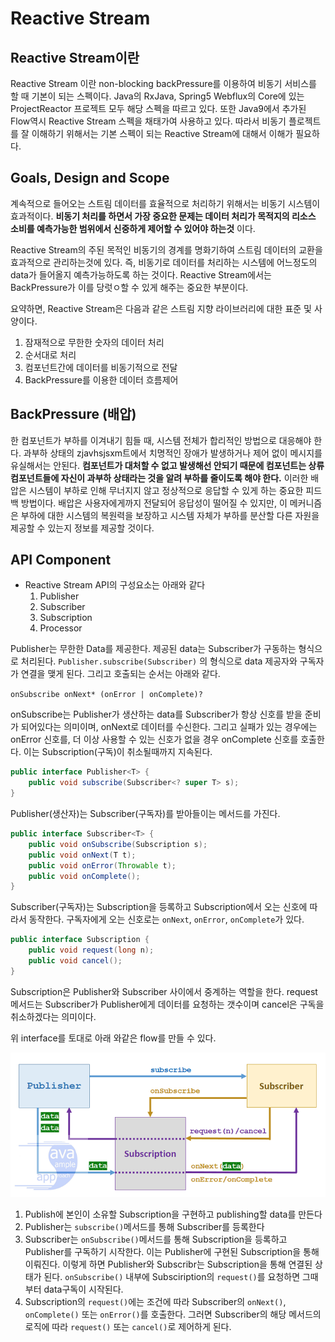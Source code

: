 # Reactive Stream

## Reactive Stream이란

Reactive Stream 이란 non-blocking backPressure를 이용하여 비동기 서비스를 할 때 기본이 되는 스펙이다. Java의 RxJava, Spring5 Webflux의 Core에 있는 ProjectReactor 프로젝트 모두 해당 스펙을 따르고 있다. 또한 Java9에서 추가된 Flow역시 Reactive Stream 스펙을 채태가여 사용하고 있다. 따라서 비동기 플로젝트를 잘 이해하기 위해서는 기본 스펙이 되는 Reactive Stream에 대해서 이해가 필요하다.

## Goals, Design and Scope

계속적으로 들어오는 스트림 데이터를 효율적으로 처리하기 위해서는 비동기 시스템이 효과적이다. **비동기 처리를 하면서 가장 중요한 문제는 데이터 처리가 목적지의 리소스 소비를 예측가능한 범위에서 신중하게 제어할 수 있어야 하는것** 이다.

Reactive Stream의 주된 목적인 비동기의 경계를 명화기하여 스트림 데이터의 교환을 효과적으로 관리하는것에 있다. 즉, 비동기로 데이터를 처리하는 시스템에 어느정도의 data가 들어올지 예측가능하도록 하는 것이다. Reactive Stream에서는 BackPressure가 이를 당럿ㅇ할 수 있게 해주는 중요한 부분이다.

요약하면, Reactive Stream은 다음과 같은 스트림 지향 라이브러리에 대한 표준 및 사양이다.

1. 잠재적으로 무한한 숫자의 데이터 처리
2. 순서대로 처리
3. 컴포넌트간에 데이터를 비동기적으로 전달
4. BackPressure를 이용한 데이터 흐름제어

## BackPressure (배압)

한 컴포넌트가 부하를 이겨내기 힘들 때, 시스템 전체가 합리적인 방법으로 대응해야 한다. 과부하 상태의 zjavhsjsxm트에서 치명적인 장애가 발생하거나 제어 없이 메시지를 유실해서는 안된다. **컴포넌트가 대처할 수 없고 발생해선 안되기 때문에 컴포넌트는 상류 컴포넌트들에 자신이 과부하 상태라는 것을 알려 부하를 줄이도록 해야 한다.** 이러한 배압은 시스템이 부하로 인해 무너지지 않고 정상적으로 응답할 수 있게 하는 중요한 피드백 방법이다. 배압은 사용자에게까지 전달되어 응답성이 떨어질 수 있지만, 이 메커니즘은 부하에 대한 시스템의 복원력을 보장하고 시스템 자체가 부하를 분산할 다른 자원을 제공할 수 있는지 정보를 제공할 것이다.

## API Component

- Reactive Stream API의 구성요소는 아래와 같다
  1. Publisher
  2. Subscriber
  3. Subscription
  4. Processor

Publisher는 무한한 Data를 제공한다. 제공된 data는 Subscriber가 구동하는 형식으로 처리된다. `Publisher.subscribe(Subscriber)` 의 형식으로 data 제공자와 구독자가 연결을 맺게 된다. 그리고 호출되는 순서는 아래와 같다.

`onSubscribe onNext* (onError | onComplete)?`

onSubscribe는 Publisher가 생산하는 data를 Subscriber가 항상 신호를 받을 준비가 되어있다는 의미이며, onNext로 데이터를 수신한다. 그리고 실패가 있는 경우에는 onError 신호를, 더 이상 사용할 수 있는 신호가 없을 경우 onComplete 신호를 호출한다. 이는 Subscription(구독)이 취소될때까지 지속된다.

```java
public interface Publisher<T> {
    public void subscribe(Subscriber<? super T> s);
}
```

Publisher(생산자)는 Subscriber(구독자)를 받아들이는 메서드를 가진다.

```java
public interface Subscriber<T> {
    public void onSubscribe(Subscription s);
    public void onNext(T t);
    public void onError(Throwable t);
    public void onComplete();
}
```

Subscriber(구독자)는 Subscription을 등록하고 Subscription에서 오는 신호에 따라서 동작한다. 구독자에게 오는 신호로는 `onNext`, `onError`, `onComplete`가 있다.

```java
public interface Subscription {
    public void request(long n);
    public void cancel();
}
```

Subscription은 Publisher와 Subscriber 사이에서 중계하는 역할을 한다. request 메서드는 Subscriber가 Publisher에게 데이터를 요청하는 갯수이며 cancel은 구독을 취소하겠다는 의미이다.

위 interface를 토대로 아래 와같은 flow를 만들 수 있다.

![](./image/19_1.png)


1. Publish에 본인이 소유할 Subscription을 구현하고 publishing할 data를 만든다
2. Publisher는 `subscribe()`메서드를 통해 Subscriber를 등록한다
3. Subscriber는 `onSubscribe()`메서드를 통해 Subscription을 등록하고 Publisher를 구독하기 시작한다. 이는 Publisher에 구현된 Subscription을 통해 이뤄진다. 이렇게 하면 Publisher와 Subscribr는 Subscription을 통해 연결된 상태가 된다. `onSubscribe()` 내부에 Subsciription의 `request()`를 요청하면 그때부터 data구독이 시작된다.
4. Subscription의 `request()`에는 조건에 따라 Subscriber의 `onNext()`, `onComplete()` 또는 `onError()`를 호출한다. 그러면 Subscriber의 해당 메서드의 로직에 따라 `request()` 또는 `cancel()`로 제어하게 된다.

